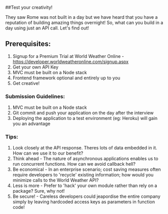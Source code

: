 ##Test your creativity!

They saw Rome was not built in a day but we have heard that you have a reputation of building amazing things overnight!
So, what can you build in a day using just an API call. Let's find out!

## Prerequisites:
1. Signup for a Premium Trial at World Weather Online - https://developer.worldweatheronline.com/signup.aspx
2. Get your own API Key 
3. MVC must be built on a Node stack
4. Frontend framework optional and entirely up to you
5. Get creative!

### Submission Guidelines:
1. MVC must be built on a Node stack
2. Git commit and push your application on the day after the interview 
3. Deploying the application to a test environment (eg: Heroku) will gain you an advantage

### Tips:
1. Look closely at the API response. Theres lots of data embedded in it. How can we use it to our benefit?
2. Think ahead - The nature of asynchronous applications enables us to run concurrent functions. How can we avoid callback hell? 
3. Be economical - In an enterprise scenario; cost saving measures often require developers to 'recycle' existing information; how would you minimize calls to the World Weather API?
4. Less is more - Prefer to 'hack' your own module rather than rely on a package? Sure, why not! 
5. Be secure! - Careless developers could jeapordise the entire company simply by leaving hardcoded access keys as parameters in function code!